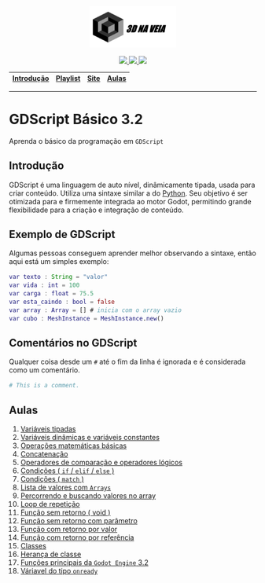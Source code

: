 <p align="center"><img src="./assets/images/logo-titulo.png" width="35%"></p>
<p align="center">
  <a href="https://github.com/3dinvein" alt="MadeBy">
    <img src="https://img.shields.io/badge/made%20by-Luiz%20Eduardo-blue" />
  </a>
  <a href="https://github.com/3dinvein" alt="Graphic Design">
    <img src="https://img.shields.io/badge/layout%20design%20page%20made%20by-Reinan Gabriel-blue" />
  </a>
  <a href="./README.md" alt="License">
    <img src="https://img.shields.io/badge/license-MIT-blue" />
  </a>
</p>

| [Introdução] | [Playlist] | [Site] | [Aulas] |
|--------------|------------|--------|---------|
- - -

# GDScript Básico 3.2
Aprenda o básico da programação em `GDScript`

## Introdução

GDScript é uma linguagem de auto nível, dinâmicamente tipada, usada para criar conteúdo. Utiliza uma sintaxe similar a do [Python](https://en.wikipedia.org/wiki/Python_%28programming_language%29). Seu objetivo é ser otimizada para e firmemente integrada ao motor Godot, permitindo grande flexibilidade para a criação e integração de conteúdo.

## Exemplo de GDScript

Algumas pessoas conseguem aprender melhor observando a sintaxe, então aqui está um simples exemplo:

```gd
var texto : String = "valor"
var vida : int = 100
var carga : float = 75.5
var esta_caindo : bool = false
var array : Array = [] # inicia com o array vazio
var cubo : MeshInstance = MeshInstance.new()
```

## Comentários no GDScript
Qualquer coisa desde um `#` até o fim da linha é ignorada e é considerada como um comentário.
```py
# This is a comment.
```

## Aulas

1. [Variáveis tipadas](https://3dinvein.github.io/gdscript-basico-3.2/paginas/1-pag/index.html)
1. [Variáveis dinâmicas e variáveis constantes](https://3dinvein.github.io/gdscript-basico-3.2/paginas/2-pag/index.html)
1. [Operações matemáticas básicas](https://3dinvein.github.io/gdscript-basico-3.2/paginas/3-pag/index.html)
1. [Concatenação](https://3dinvein.github.io/gdscript-basico-3.2/paginas/4-pag/index.html)
1. [Operadores de comparação e operadores lógicos](https://3dinvein.github.io/gdscript-basico-3.2/paginas/5-pag/index.html)
1. [Condições ( `if` / `elif` / `else` )](https://3dinvein.github.io/gdscript-basico-3.2/paginas/6-pag/index.html)
1. [Condições ( `match` )](https://3dinvein.github.io/gdscript-basico-3.2/paginas/7-pag/index.html)
1. [Lista de valores com `Arrays`](https://3dinvein.github.io/gdscript-basico-3.2/paginas/8-pag/index.html)
1. [Percorrendo e buscando valores no array](https://3dinvein.github.io/gdscript-basico-3.2/paginas/9-pag/index.html)
1. [Loop de repetição](https://3dinvein.github.io/gdscript-basico-3.2/paginas/10-pag/index.html)
1. [Função sem retorno ( void )](https://3dinvein.github.io/gdscript-basico-3.2/paginas/11-pag/index.html)
1. [Função sem retorno com parâmetro](https://3dinvein.github.io/gdscript-basico-3.2/paginas/12-pag/index.html)
1. [Função com retorno por valor](https://3dinvein.github.io/gdscript-basico-3.2/paginas/13-pag/index.html)
1. [Função com retorno por referência](https://3dinvein.github.io/gdscript-basico-3.2/paginas/14-pag/index.html)
1. [Classes](https://3dinvein.github.io/gdscript-basico-3.2/paginas/15-pag/index.html)
1. [Herança de classe](https://3dinvein.github.io/gdscript-basico-3.2/paginas/16-pag/index.html)
1. [Funções principais da `Godot Engine` 3.2](https://3dinvein.github.io/gdscript-basico-3.2/paginas/17-pag/index.html)
1. [Váriavel do tipo `onready`](https://3dinvein.github.io/gdscript-basico-3.2/paginas/18-pag/index.html)

[Introdução]: #Introdução
[Playlist]: https://www.youtube.com/watch?v=R4fNsfGpvMQ&list=PL29O-BKxbiTs5IS4-s5ELdul-ViQYC-bh
[Aulas]: #Aulas
[Site]: https://3dinvein.github.io/gdscript-basico-3.2
[Programador e Criador do Design]: #Renan
